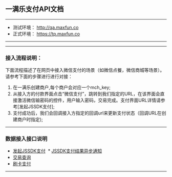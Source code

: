 ## 一满乐支付API文档

---
  * 测试环境： http://qa.maxfun.co
  * 正式环境： https://tp.maxfun.co
  
---   
  
---

### 接入流程说明：
  下面流程描述了在网页中接入微信支付的场景（如微信点餐，微信商城等场景）。 请参考下面的步骤进行进行对接： 
  1. 在一满乐创建商户,每个商户会对应一个mch_key;
  2. 从接入方的付款界面点击“微信支付”，跳转到我们指定的URL，在该界面会直接激活微信输密码的控件，用户输入密码，交易完成。支付界面URL详情请参考[发起JSSDK支付];
  3. 支付成功后，我们会回调接入方指定的回调url来更新支付状态（回调URL在创建商户时指定);
  
---

### 数据接入接口说明
  * [发起JSSDK支付](https://github.com/maxfunapi/pay/blob/master/docs/js_pay.md)
  * [JSSDK支付结果异步通知](https://github.com/maxfunapi/pay/blob/master/docs/async_notify.md)
  * [交易查询](https://github.com/maxfunapi/pay/blob/master/docs/trade_query.md)
  * [刷卡支付](https://github.com/maxfunapi/pay/blob/master/docs/scan_pay.md)
---


